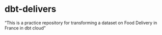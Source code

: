 # dbt-delivers
“This is a practice repository for transforming a dataset on Food Delivery in France in dbt cloud”
